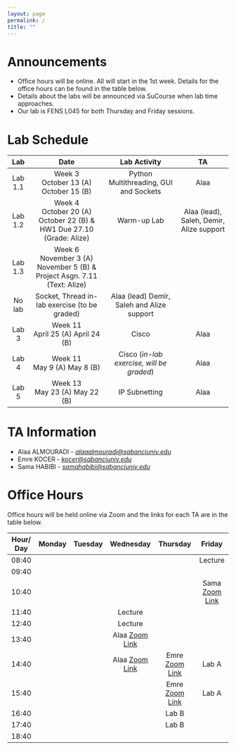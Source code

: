 ```yaml
---
layout: page
permalink: /
title: ""
---
```


# Announcements
- Office hours will be online. All will start in the 1st week. Details for the office hours can be found in the table below.
- Details about the labs will be announced via SuCourse when lab time approaches.
- Our lab is FENS L045 for both Thursday and Friday sessions.


# Lab Schedule

|   Lab   |                     Date                      |                                        Lab Activity                                        |          TA          |
|:-------:|:---------------------------------------------:|:------------------------------------------------------------------------------------------:|:--------------------:|
|  Lab 1.1 |   Week 3 <br/> October 13 (A)  October 15 (B)   |                            Python Multithreading, GUI and Sockets                               |        Alaa         |
|  Lab 1.2 | Week 4  <br/> October 20 (A) <br/> October 22 (B) & HW1 Due 27.10 (Grade: Alize) |   Warm-up Lab   | Alaa (lead), Saleh, Demir, Alize support |
|  Lab 1.3 |    Week 6 <br/> November 3 (A)  November 5 (B) & Project Asgn. 7.11 (Text: Alize)
No lab  |     Socket, Thread in-lab exercise (to be graded)  | Alaa (lead) Demir, Saleh and Alize support     |
|  Lab 3 |    Week 11 <br/> April 25 (A)  April 24 (B)    |     Cisco                  | Alaa        |
|  Lab 4 |    Week 11 <br/> May 9 (A)  May 8 (B)    |     Cisco  (*in-lab exercise, will be graded*)                | Alaa        |
|  Lab 5 |    Week 13 <br/> May 23 (A)  May 22 (B)    |     IP Subnetting                | Alaa        |


# TA Information

- Alaa ALMOURADI - *alaaalmouradi@sabanciuniv.edu*  
- Emre KOCER - *kocer@sabanciuniv.edu*
- Sama HABIBI - *samahabibi@sabanciuniv.edu*

# Office Hours

Office hours will be held online via Zoom and the links for each TA are in the table below. 

| Hour/ Day |                                            **Monday**                                             |                         **Tuesday**                          |                        **Wednesday**                         | **Thursday** | **Friday** |
|:---------:|:-------------------------------------------------------------------------------------------------:|:------------------------------------------------------------:|:------------------------------------------------------------:|:------------:|:----------:|
|   08:40   |          |            |                                                              |              |   Lecture         |
|   09:40   |          |            |                                                              |              |            |
|   10:40   |          |            |                                                              |              |   Sama [Zoom Link](https://sabanciuniv.zoom.us/j/6395029220)         |
|   11:40   |          |            | Lecture                                                      |              |            |
|   12:40   |          |            | Lecture                                                      |              |            |
|   13:40   |          |            | Alaa [Zoom Link](https://sabanciuniv.zoom.us/j/3486886770?omn=94957925581)  |              |    |
|   14:40   |          |            | Alaa [Zoom Link](https://sabanciuniv.zoom.us/j/3486886770?omn=94957925581)  | Emre [Zoom Link](https://sabanciuniv.zoom.us/j/5270482292)             | Lab A |
|   15:40   |          |            |      |  Emre [Zoom Link](https://sabanciuniv.zoom.us/j/5270482292)            | Lab A           |
|   16:40   |          |            |      |   Lab B           |            |
|   17:40   |          |            |      |   Lab B           |            |
|   18:40   |          |            |      |              |            |
